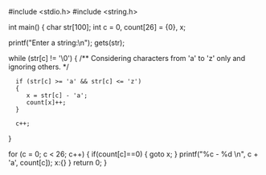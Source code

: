 #include <stdio.h>
#include <string.h>

int main()
{
   char str[100];
   int c = 0, count[26] = {0}, x;

   printf("Enter a string:\n");
   gets(str);

   while (str[c] != '\0')
   {
   /** Considering characters from 'a' to 'z' only and ignoring others. */

      if (str[c] >= 'a' && str[c] <= 'z')
      {
         x = str[c] - 'a';
         count[x]++;
      }

      c++;
   }

   for (c = 0; c < 26; c++)
   {
   if(count[c]==0)
   {
   goto x;
   }
         printf("%c - %d \n", c + 'a', count[c]);
         x:{}
    }
   return 0;
}
